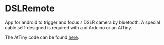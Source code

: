 # DSLRemote

App for android to trigger and focus a DSLR camera by bluetooth.
A special cable self-designed is required with and Arduino or an AtTiny.

The AtTiny code can be found [here](https://github.com/everitosan/DSLRemoteAtTiny).